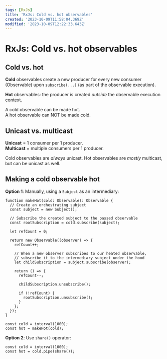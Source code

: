 ```yaml
---
tags: [RxJs]
title: 'RxJs: Cold vs. hot observables'
created: '2023-10-09T11:58:04.369Z'
modified: '2023-10-09T12:22:33.643Z'
---
```


# RxJs: Cold vs. hot observables


## Cold vs. hot

**Cold** observables create a new producer for every new consumer (Observable) upon `subscribe(...)` (as part of the observable execution).

**Hot** observables: the producer is created _outside_ the observable execution context.

A cold observable can be made hot.  
A hot observable can NOT be made cold.


## Unicast vs. multicast

**Unicast** = 1 consumer per 1 producer.  
**Multicast** = multiple consumers per 1 producer.

Cold observables are _always_ unicast. 
Hot observables are _mostly_ multicast, but can be unicast as well.


## Making a cold observable hot

**Option 1**: Manually, using a `Subject` as an intermediary:
```
function makeHot(cold: Observable): Observable {
  // Create an orchestrating subject
  const subject = new Subject();

  // Subscribe the created subject to the passed observable
  const rootSubscription = cold.subscribe(subject);

  let refCount = 0;

  return new Observable((observer) => {
    refCount++;

    // When a new observer subscribes to our heated observable,
    // subscribe it to the intermediary subject under the hood
    let childSubscription = subject.subscribe(observer);

    return () => {
      refCount--;
      
      childSubscription.unsubscribe();
      
      if (!refCount) {
        rootSubscription.unsubscribe();
      }
    };
  });
}

const cold = interval(1000);
const hot = makeHot(cold);
```

**Option 2**: Use `share()` operator:
```
const cold = interval(1000);
const hot = cold.pipe(share());
```


